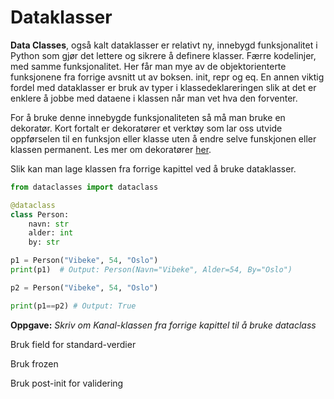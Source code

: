 # Dataklasser
**Data Classes**, også kalt dataklasser er relativt ny, innebygd funksjonalitet i Python som gjør det lettere og sikrere å definere klasser. Færre kodelinjer, med samme funksjonalitet. Her får man mye av de objektorienterte funksjonene fra forrige avsnitt ut av boksen. init, repr og eq. En annen viktig fordel med dataklasser er bruk av typer i klassedeklareringen slik at det er enklere å jobbe med dataene i klassen når man vet hva den forventer.

For å bruke denne innebygde funksjonaliteten så må man bruke en dekoratør. Kort fortalt er dekoratører et verktøy som lar oss utvide oppførselen til en funksjon eller klasse uten å endre selve funskjonen eller klassen permanent. Les mer om dekoratører [her](https://docs.python.org/3/glossary.html#term-decorator).

Slik kan man lage klassen fra forrige kapittel ved å bruke dataklasser.

```python
from dataclasses import dataclass

@dataclass
class Person:
    navn: str
    alder: int
    by: str

p1 = Person("Vibeke", 54, "Oslo")
print(p1)  # Output: Person(Navn="Vibeke", Alder=54, By="Oslo")

p2 = Person("Vibeke", 54, "Oslo")

print(p1==p2) # Output: True
```

**Oppgave:** _Skriv om Kanal-klassen fra forrige kapittel til å bruke dataclass_


Bruk field for standard-verdier

Bruk frozen

Bruk post-init for validering